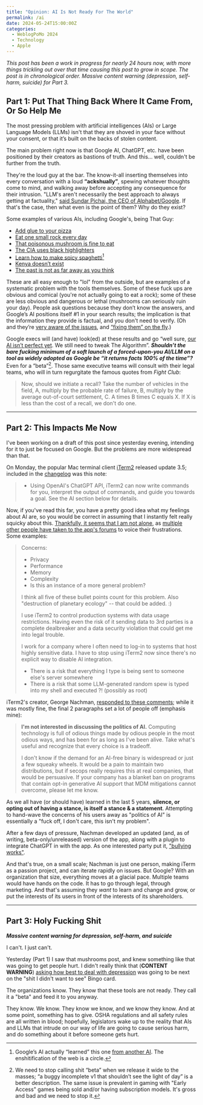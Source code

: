 ```yaml
---
title: "Opinion: AI Is Not Ready For The World"
permalink: /ai
date: 2024-05-24T15:00:00Z
categories: 
  - WeblogPoMo 2024
  - Technology
  - Apple
---
```


*This post has been a work in progress for nearly 24 hours now, with more things trickling out over that time causing this post to grow in scope. The post is in chronological order. Massive content warning (depression, self-harm, suicide) for Part 3.*

## Part 1: Put That Thing Back Where It Came From, Or So Help Me

The most pressing problem with artificial intelligences (AIs) or Large Language Models (LLMs) isn't that they are shoved in your face without your consent, or that it’s built on the backs of stolen content.

The main problem right now is that Google AI, ChatGPT, etc. have been positioned by their creators as bastions of truth. And this... well, couldn't be further from the truth.

They're the loud guy at the bar. The know-it-all inserting themselves into every conversation with a loud **“ackshually”**, spewing whatever thoughts come to mind, and walking away before accepting any consequence for their intrusion. "LLM's aren't necessarily the best approach to always getting at factuality," [said Sundar Pichai, the CEO of Alphabet/Google](https://www.threads.net/@reckless1280/post/C7VHs6txwym). If that's the case, then what even is the point of them? Why do they exist?

Some examples of various AIs, including Google's, being That Guy:

- [Add glue to your pizza](https://www.404media.co/google-is-paying-reddit-60-million-for-fucksmith-to-tell-its-users-to-eat-glue/)  
- [Eat one small rock every day](https://mastodon.social/@danielnazer/112492966707079287)  
- [That poisonous mushroom is fine to eat](https://bsky.app/profile/kanaraspberry.bsky.social/post/3kqlh726gjs26)  
- [The CIA uses black highlighters](https://windbag.org/@adam/112493025446367156)  
- [Learn how to make spicy spaghetti](https://mastodon.social/@JoeUchill/112493317168967705)[^1]  
- [Kenya doesn’t exist](https://www.threads.net/@kylie.robison/post/C7U6WHkSQJk)  
- [The past is not as far away as you think](https://hachyderm.io/@samhenrigold/112492421881495236)

[^1]: Google’s AI actually “learned” this one [from another AI](https://mastodon.social/@JoeUchill/112493385783974293). The enshitification of the web is a circle.

These are all easy enough to "lol" from the outside, but are examples of a systematic problem with the tools themselves. Some of these fuck ups are obvious and comical (you're not actually going to eat a rock); some of these are less obvious and dangerous or lethal (mushrooms can seriously ruin your day). People ask questions because they don’t know the answers, and Google’s AI positions itself #1 in your search results; the implication is that the information they provide is factual, and you don't need to verify. (Oh and they’re [very aware of the issues](https://www.threads.net/@reckless1280/post/C7U_sBiP6nf/?xmt=AQGzMkYYljhSv3wE3PbJQlNxmqkfijM2lSSjt4tmm191tA), and [“fixing them” on the fly](https://www.threads.net/@reckless1280/post/C7VVgb9Ik--).)

Google execs will (and have) look(ed) at these results and go “well sure, [our AI isn’t perfect yet](https://www.threads.net/@reckless1280/post/C7SKnp2P0Wf/?xmt=AQGzBuwMniXLAFIKbnWaBUiFLgEcnBIvpdNImPUesbzibA). We still need to tweak The Algorithm”. ***Shouldn’t the bare fucking minimum of a soft launch of a forced-upon-you AI/LLM on a tool as widely adopted as Google be “it returns facts 100% of the time”?*** Even for a “beta”[^2]. Those same executive teams will consult with their legal teams, who will in turn regurgitate the famous quotes from *Fight Club*:

> Now, should we initiate a recall? Take the number of vehicles in the field, A, multiply by the probable rate of failure, B, multiply by the average out-of-court settlement, C. A times B times C equals X. If X is less than the cost of a recall, we don't do one.

[^2]: We need to stop calling shit “beta” when we release it wide to the masses; “a buggy incomplete v1 that shouldn’t see the light of day” is a better description. The same issue is prevalent in gaming with "Early Access" games being sold and/or having subscription models. It's gross and bad and we need to stop it.

---

## Part 2: This Impacts Me Now

I've been working on a draft of this post since yesterday evening, intending for it to just be focused on Google. But the problems are more widespread than that.

On Monday, the popular Mac terminal client [iTerm2](https://iterm2.com/index.html) released update 3.5; included in the [changelog](https://iterm2.com/downloads/stable/iTerm2-3_5_0.changelog) was this note:

> - Using OpenAI's ChatGPT API, iTerm2 can now write commands for you, interpret the output of commands, and guide you towards a goal. See the AI section below for details.

Now, if you've read this far, you have a pretty good idea what my feelings about AI are, so you would be correct in assuming that I instantly felt really squicky about this. [Thankfully, it seems that I am not alone](https://gitlab.com/gnachman/iterm2/-/issues/11475), as [multiple other people have taken to the app's forums](https://gitlab.com/gnachman/iterm2/-/issues/11470) to voice their frustrations. Some examples:

> Concerns:
>
> - Privacy
> - Performance
> - Memory
> - Complexity
> - Is this an instance of a more general problem?
>
> I think all five of these bullet points count for this problem. Also "destruction of planetary ecology" -- that could be added. :)
>
> I use iTerm2 to control production systems with data usage restrictions.  Having even the risk of it sending data to 3rd parties is a complete dealbreaker and a data security violation that could get me into legal trouble.
>
> I work for a company where I often need to log-in to systems that host highly sensitive data. I have to stop using iTerm2 now since there's no explicit way to disable AI integration.
>
> - There is a risk that everything I type is being sent to someone else's server somewhere
> - There is a risk that some LLM-generated random spew is typed into my shell and executed ?! (possibly as root)

iTerm2's creator, George Nachman, [responded to these comments](https://gitlab.com/gnachman/iterm2/-/issues/11475#note_1915685588); while it was mostly fine, the final 2 paragraphs set a lot of people off (emphasis mine):

> **I'm not interested in discussing the politics of AI.** Computing technology is full of odious things made by odious people in the most odious ways, and has been for as long as I've been alive. Take what's useful and recognize that every choice is a tradeoff.
>
> I don't know if the demand for an AI-free binary is widespread or just a few squeaky wheels. It would be a pain to maintain two distributions, but if secops really requires this at real companies, that would be persuasive. If your company has a blanket ban on programs that contain opt-in generative AI support that MDM mitigations cannot overcome, please let me know.

As we all have (or should have) learned in the last 5 years, **silence, or opting out of having a stance, is itself a stance & a statement**. Attempting to hand-wave the concerns of his users away as "politics of AI" is essentially a "fuck off, I don't care, this isn't my problem".

After a few days of pressure, Nachman developed an updated (and, as of writing, beta-only/unreleased) version of the app, along with a plugin to integrate ChatGPT in with the app. As one interested party put it, ["bullying works"](https://octodon.social/@Eramdam/112494245820702347).

And that's true, on a small scale; Nachman is just one person, making iTerm as a passion project, and can iterate rapidly on issues. But Google? With an organization that size, everything moves at a glacial pace. Multiple teams would have hands on the code. It has to go through legal, through marketing. And that's assuming they *want* to learn and change and grow, or put the interests of its users in front of the interests of its shareholders.

---

## Part 3: Holy Fucking Shit

***Massive content warning for depression, self-harm, and suicide***

I can't. I just can't.

Yesterday (Part 1) I saw that mushrooms post, and knew something like that was going to get people hurt. I didn't really think that (**CONTENT WARNING**) [asking how best to deal with depression](https://mastodon.social/@niclake/112496938801436276) was going to be next on the "shit I didn't want to see" Bingo card.

The organizations know. They know that these tools are not ready. They call it a "beta" and feed it to you anyway.

They know. We know. They know we know, and we know they know. And at some point, something has to give. OSHA regulations and all safety rules are all written in blood; hopefully, legislators wake up to the reality that AIs and LLMs that intrude on our way of life are going to cause serious harm, and do something about it before someone gets hurt.
